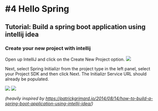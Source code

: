 # #4 Hello Spring
## Tutorial: Build a spring boot application using intellij idea

### Create your new project with intellij
Open up IntelliJ and click on the Create New Project option.
<img src="https://patrickgrimard.io/images/intellij-idea-new-project.png" />


Next, select Spring Initializr from the project type in the left panel, select your Project SDK and then click Next.  The Initializr Service URL should already be populated.    

<img src="https://patrickgrimard.io/images/intellij-spring-initializr-dialog.png" />


<img src="https://patrickgrimard.io/images/intellij-spring-initializr-dialog.png" />

_(heavily inspired by https://patrickgrimard.io/2014/08/14/how-to-build-a-spring-boot-application-using-intellij-idea/)_
